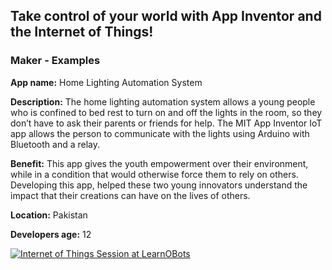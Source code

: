 ## Take control of your world with App Inventor and the Internet of Things!
### Maker - Examples

**App name:** Home Lighting Automation System

**Description:** The home lighting automation system allows a young people who is confined to bed rest to turn on and off the lights in the room, so they don’t have to ask their parents or friends for help. The MIT App Inventor IoT app allows the person to communicate with the lights using Arduino with Bluetooth and a relay.

**Benefit:** This app gives the youth empowerment over their environment, while in a condition that would otherwise force them to rely on others. Developing this app, helped these two young innovators understand the impact that their creations can have on the lives of others.

**Location:** Pakistan

**Developers age:** 12

[![Internet of Things Session at LearnOBots](http://img.youtube.com/vi/9DKTp1LscMg/0.jpg)](http://www.youtube.com/watch?v=9DKTp1LscMg "Internet of Things Session at LearnOBots")
